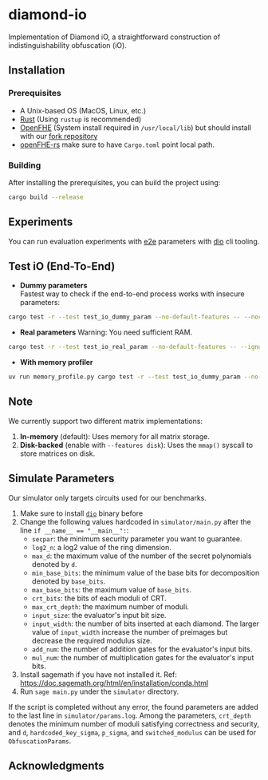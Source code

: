 # diamond-io

Implementation of Diamond iO, a straightforward construction of indistinguishability obfuscation (iO).

## Installation

### Prerequisites
- A Unix-based OS (MacOS, Linux, etc.)
- [Rust](https://www.rust-lang.org/tools/install) (Using `rustup` is recommended)
- [OpenFHE](https://openfhe-development.readthedocs.io/en/latest/sphinx_rsts/intro/installation/installation.html) (System install required in `/usr/local/lib`) but should install with our [fork repository](https://anonymous.4open.science/r/openfhe-development-B612/README.md)
- [openFHE-rs](https://anonymous.4open.science/r/openfhe-rs-0BB7/README.md) make sure to have `Cargo.toml` point local path.
### Building

After installing the prerequisites, you can build the project using:

```bash
cargo build --release
```

## Experiments

You can run evaluation experiments with [e2e](./e2e/) parameters with [dio](/dio/) cli tooling.

## Test iO (End-To-End)

- **Dummy parameters**  
Fastest way to check if the end-to-end process works with insecure parameters:
```bash
cargo test -r --test test_io_dummy_param --no-default-features -- --nocapture
```

- **Real parameters** 
Warning: You need sufficient RAM.
```bash
cargo test -r --test test_io_real_param --no-default-features -- --ignored --nocapture
```

- **With memory profiler**  
```bash
uv run memory_profile.py cargo test -r --test test_io_dummy_param --no-default-features
```

## Note

We currently support two different matrix implementations:
1. **In-memory** (default): Uses memory for all matrix storage.
2. **Disk-backed** (enable with `--features disk`): Uses the `mmap()` syscall to store matrices on disk.


## Simulate Parameters

Our simulator only targets circuits used for our benchmarks.

1. Make sure to install [`dio`](/dio/) binary before
2. Change the following values hardcoded in `simulator/main.py` after the line `if __name__ == "__main__":`:
    - `secpar`: the minimum security parameter you want to guarantee.
    - `log2_n`: a log2 value of the ring dimension.
    - `max_d`: the maximum value of the number of the secret polynomials denoted by `d`.
    - `min_base_bits`: the minimum value of the base bits for decomposition denoted by `base_bits`.
    - `max_base_bits`: the maximum value of `base_bits`.
    - `crt_bits`: the bits of each moduli of CRT.
    - `max_crt_depth`: the maximum number of moduli.
    - `input_size`: the evaluator's input bit size.
    - `input_width`: the number of bits inserted at each diamond. The larger value of `input_width` increase the number of preimages but decrease the required modulus size.
    - `add_num`: the number of addition gates for the evaluator's input bits.
    - `mul_num`: the number of multiplication gates for the evaluator's input bits.
3. Install sagemath if you have not installed it. Ref: https://doc.sagemath.org/html/en/installation/conda.html
4. Run `sage main.py` under the `simulator` directory.

If the script is completed without any error, the found parameters are added to the last line in `simulator/params.log`. 
Among the parameters, `crt_depth` denotes the minimum number of moduli satisfying correctness and security, and `d`, `hardcoded_key_sigma`, `p_sigma`, and `switched_modulus` can be used for `ObfuscationParams`.


## Acknowledgments

<!-- *We would like to sincerely thank the developers of [OpenFHE](https://github.com/openfheorg/openfhe-development) and [openfhe-rs](https://github.com/fairmath/openfhe-rs), open-source lattice and FHE libraries, whose optimized implementations of trapdoor sampling, RLWE primitives, and Rust bindings played a crucial role in helping us implement Diamond iO. We are also grateful to Prof. Yuriy Polyakov for his valuable advice on preimage sampling and his insightful feedback on optimizing our implementation. We greatefully acknowledge [Community Privacy Residency (2025)](https://community-privacy.github.io/partners/), in which our earliest implementation was developed. Any remaining errors are entirely our own responsibility.* -->